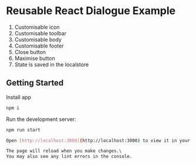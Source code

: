 # Reusable React Dialogue Example

1. Customisable icon
2. Customisable toolbar
3. Customisable body
4. Customisable footer
5. Close button
6. Maximise button
7. State is saved in the localstore

## Getting Started

Install app

```bash
npm i
```

Run the development server:

```bash
npm run start

Open [http://localhost:3000](http://localhost:3000) to view it in your browser.

The page will reload when you make changes.\
You may also see any lint errors in the console.
```
